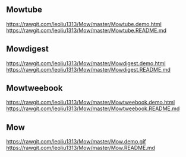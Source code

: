 
## Mowtube

https://rawgit.com/leoliu1313/Mow/master/Mowtube.demo.html <br>
https://rawgit.com/leoliu1313/Mow/master/Mowtube.README.md

## Mowdigest

https://rawgit.com/leoliu1313/Mow/master/Mowdigest.demo.html <br>
https://rawgit.com/leoliu1313/Mow/master/Mowdigest.README.md

## Mowtweebook

https://rawgit.com/leoliu1313/Mow/master/Mowtweebook.demo.html <br>
https://rawgit.com/leoliu1313/Mow/master/Mowtweebook.README.md

## Mow

https://rawgit.com/leoliu1313/Mow/master/Mow.demo.gif <br>
https://rawgit.com/leoliu1313/Mow/master/Mow.README.md
